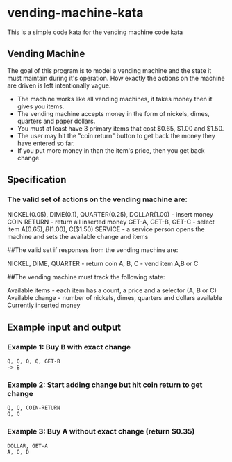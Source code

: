 # vending-machine-kata
This is a simple code kata for the vending machine code kata

## Vending Machine
The goal of this program is to model a vending machine and the state it must maintain during it's operation.
How exactly the actions on the machine are driven is left intentionally vague.

- The machine works like all vending machines, it takes money then it gives you items.
- The vending machine accepts money in the form of nickels, dimes, quarters and paper dollars.
- You must at least have 3 primary items that cost $0.65, $1.00 and $1.50.
- The user may hit the "coin return" button to get back the money they have entered so far.
- If you put more money in than the item's price, then you get back change.

## Specification

### The valid set of actions on the vending machine are:

NICKEL(0.05), DIME(0.1), QUARTER(0.25), DOLLAR(1.00) - insert money
COIN RETURN - return all inserted money
GET-A, GET-B, GET-C - select item A($0.65), B($1.00), C($1.50)
SERVICE - a service person opens the machine and sets the available change and items

##The valid set if responses from the vending machine are:

NICKEL, DIME, QUARTER - return coin
A, B, C - vend item A,B or C

##The vending machine must track the following state:

Available items - each item has a count, a price and a selector (A, B or C)
Available change - number of nickels, dimes, quarters and dollars available
Currently inserted money

## Example input and output

### Example 1: Buy B with exact change
```
Q, Q, Q, Q, GET-B
-> B
```

### Example 2: Start adding change but hit coin return to get change
```
Q, Q, COIN-RETURN
Q, Q
```

### Example 3: Buy A without exact change (return $0.35)
```
DOLLAR, GET-A
A, Q, D
```
